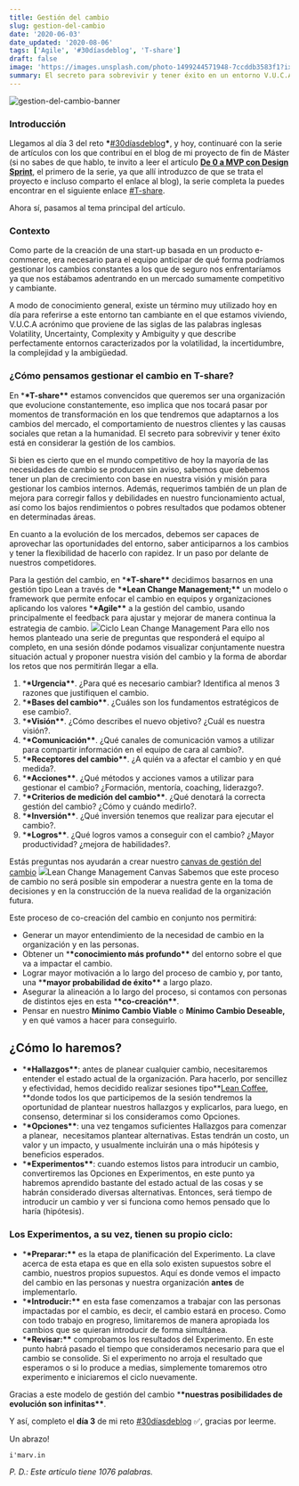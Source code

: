 ```yaml
---
title: Gestión del cambio
slug: gestion-del-cambio
date: '2020-06-03'
date_updated: '2020-08-06'
tags: ['Agile', '#30díasdeblog', 'T-share']
draft: false
image: 'https://images.unsplash.com/photo-1499244571948-7ccddb3583f1?ixlib=rb-1.2.1&q=80&fm=jpg&crop=entropy&cs=tinysrgb&w=2000&fit=max&ixid=eyJhcHBfaWQiOjExNzczfQ'
summary: El secreto para sobrevivir y tener éxito en un entorno V.U.C.A. está en considerar la gestión de los cambios.
---
```


![gestion-del-cambio-banner](https://images.unsplash.com/photo-1499244571948-7ccddb3583f1?ixlib=rb-1.2.1&q=80&fm=jpg&crop=entropy&cs=tinysrgb&w=2000&fit=max&ixid=eyJhcHBfaWQiOjExNzczfQ)

### Introducción

Llegamos al día 3 del reto **\***[#30díasdeblog](/tag/30diasdeblog/)**\***, y hoy, continuaré con la serie de artículos con los que contribuí en el blog de mi proyecto de fin de Máster (si no sabes de que hablo, te invito a leer el artículo **[De 0 a MVP con Design Sprint](/design-sprint/)**, el primero de la serie, ya que allí introduzco de que se trata el proyecto e incluso comparto el enlace al blog), la serie completa la puedes encontrar en el siguiente enlace [#T-share](/tag/t-share/).

Ahora sí, pasamos al tema principal del artículo.

### Contexto

Como parte de la creación de una start-up basada en un producto e-commerce, era necesario para el equipo anticipar de qué forma podríamos gestionar los cambios constantes a los que de seguro nos enfrentaríamos ya que nos estábamos adentrando en un mercado sumamente competitivo y cambiante.

A modo de conocimiento general, existe un término muy utilizado hoy en día para referirse a este entorno tan cambiante en el que estamos viviendo, V.U.C.A acrónimo que proviene de las siglas de las palabras inglesas Volatility, Uncertainty, Complexity y Ambiguity y que describe perfectamente entornos caracterizados por la volatilidad, la incertidumbre, la complejidad y la ambigüedad.

### ¿Cómo pensamos gestionar el cambio en T-share?

En \***\*T-share\*\*** estamos convencidos que queremos ser una organización que evolucione constantemente, eso implica que nos tocará pasar por momentos de transformación en los que tendremos que adaptarnos a los cambios del mercado, el comportamiento de nuestros clientes y las causas sociales que retan a la humanidad. El secreto para sobrevivir y tener éxito está en considerar la gestión de los cambios.

Si bien es cierto que en el mundo competitivo de hoy la mayoría de las necesidades de cambio se producen sin aviso, sabemos que debemos tener un plan de crecimiento con base en nuestra visión y misión para gestionar los cambios internos. Además, requerimos también de un plan de mejora para corregir fallos y debilidades en nuestro funcionamiento actual, así como los bajos rendimientos o pobres resultados que podamos obtener en determinadas áreas.

En cuanto a la evolución de los mercados, debemos ser capaces de aprovechar las oportunidades del entorno, saber anticiparnos a los cambios y tener la flexibilidad de hacerlo con rapidez. Ir un paso por delante de nuestros competidores.

Para la gestión del cambio, en \***\*T-share\*\*** decidimos basarnos en una gestión tipo Lean a través de \***\*Lean Change Management;\*\*** un modelo o framework que permite enfocar el cambio en equipos y organizaciones aplicando los valores \***\*Agile\*\*** a la gestión del cambio, usando principalmente el feedback para ajustar y mejorar de manera continua la estrategia de cambio.
![](https://digitalpress.fra1.cdn.digitaloceanspaces.com/2k17bwm/2020/03/image-3.png)Ciclo Lean Change Management
Para ello nos hemos planteado una serie de preguntas que responderá el equipo al completo, en una sesión dónde podamos visualizar conjuntamente nuestra situación actual y proponer nuestra visión del cambio y la forma de abordar los retos que nos permitirán llegar a ella.

1. \***\*Urgencia\*\***. ¿Para qué es necesario cambiar? Identifica al menos 3 razones que justifiquen el cambio.
2. \***\*Bases del cambio\*\***. ¿Cuáles son los fundamentos estratégicos de ese cambio?.
3. \***\*Visión\*\***. ¿Cómo describes el nuevo objetivo? ¿Cuál es nuestra visión?.
4. \***\*Comunicación\*\***. ¿Qué canales de comunicación vamos a utilizar para compartir información en el equipo de cara al cambio?.
5. \***\*Receptores del cambio\*\***. ¿A quién va a afectar el cambio y en qué medida?.
6. \***\*Acciones\*\***. ¿Qué métodos y acciones vamos a utilizar para gestionar el cambio? ¿Formación, mentoría, coaching, liderazgo?.
7. \***\*Criterios de medición del cambio\*\***. ¿Qué denotará la correcta gestión del cambio? ¿Cómo y cuándo medirlo?.
8. \***\*Inversión\*\***. ¿Qué inversión tenemos que realizar para ejecutar el cambio?.
9. \***\*Logros\*\***. ¿Qué logros vamos a conseguir con el cambio? ¿Mayor productividad? ¿mejora de habilidades?.

Estás preguntas nos ayudarán a crear nuestro [canvas de gestión del cambio](https://leanchange.org/wp-content/uploads/2014/11/StrategicChangeCanvas.pdf)
![](https://digitalpress.fra1.cdn.digitaloceanspaces.com/2k17bwm/2020/03/image-1.png)Lean Change Management Canvas
Sabemos que este proceso de cambio no será posible sin empoderar a nuestra gente en la toma de decisiones y en la construcción de la nueva realidad de la organización futura.

Este proceso de co-creación del cambio en conjunto nos permitirá:

- Generar un mayor entendimiento de la necesidad de cambio en la organización y en las personas.
- Obtener un \***\*conocimiento más profundo\*\*** del entorno sobre el que va a impactar el cambio.
- Lograr mayor motivación a lo largo del proceso de cambio y, por tanto, una \***\*mayor probabilidad de éxito\*\*** a largo plazo.
- Asegurar la alineación a lo largo del proceso, si contamos con personas de distintos ejes en esta \***\*co-creación\*\***.
- Pensar en nuestro **Mínimo Cambio Viable** o **Mínimo Cambio Deseable,** y en qué vamos a hacer para conseguirlo.

## ¿Cómo lo haremos?

- \***\*Hallazgos\*\***: antes de planear cualquier cambio, necesitaremos entender el estado actual de la organización. Para hacerlo, por sencillez y efectividad, hemos decidido realizar sesiones tipo**[Lean Coffee](https://leancoffee.org/), **donde todos los que participemos de la sesión tendremos la oportunidad de plantear nuestros hallazgos y explicarlos, para luego, en consenso, determinar si los consideramos como Opciones.
- \***\*Opciones\*\***: una vez tengamos suficientes Hallazgos para comenzar a planear,  necesitamos plantear alternativas. Estas tendrán un costo, un valor y un impacto, y usualmente incluirán una o más hipótesis y beneficios esperados.
- \***\*Experimentos\*\***: cuando estemos listos para introducir un cambio, convertiremos las Opciones en Experimentos, en este punto ya habremos aprendido bastante del estado actual de las cosas y se habrán considerado diversas alternativas. Entonces, será tiempo de introducir un cambio y ver si funciona como hemos pensado que lo haría (hipótesis).

### Los Experimentos, a su vez, tienen su propio ciclo:

- \***\*Preparar:\*\*** es la etapa de planificación del Experimento. La clave acerca de esta etapa es que en ella solo existen supuestos sobre el cambio, nuestros propios supuestos. Aquí es donde vemos el impacto del cambio en las personas y nuestra organización **antes** de implementarlo.
- \***\*Introducir:\*\*** en esta fase comenzamos a trabajar con las personas impactadas por el cambio, es decir, el cambio estará en proceso. Como con todo trabajo en progreso, limitaremos de manera apropiada los cambios que se quieran introducir de forma simultánea.
- \***\*Revisar:\*\*** comprobamos los resultados del Experimento. En este punto habrá pasado el tiempo que consideramos necesario para que el cambio se consolide. Si el experimento no arroja el resultado que esperamos o si lo produce a medias, simplemente tomaremos otro experimento e iniciaremos el ciclo nuevamente.

Gracias a este modelo de gestión del cambio \***\*nuestras posibilidades de evolución son infinitas\*\***.

Y así, completo el **día 3** de mi reto [#30díasdeblog](/tag/30diasdeblog/) ✅, gracias por leerme.

Un abrazo!

    i'marv.in

_P. D.: Este artículo tiene 1076 palabras._
